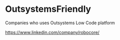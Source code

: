 # OutsystemsFriendly
Companies who uses Outsystems Low Code platform


https://www.linkedin.com/company/robocore/
